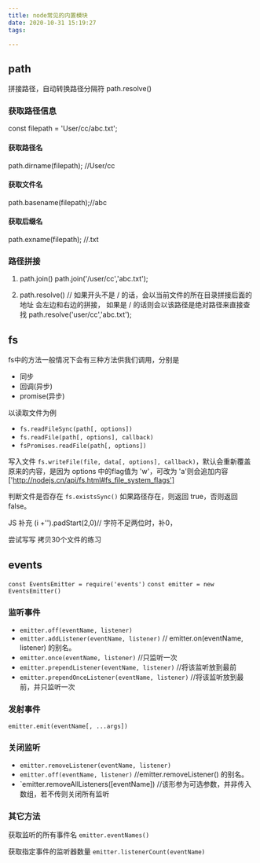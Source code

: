 ```yaml
---
title: node常见的内置模块
date: 2020-10-31 15:19:27
tags:

---
```

## path

拼接路径，自动转换路径分隔符
path.resolve()

### 获取路径信息
const filepath = 'User/cc/abc.txt';

#### 获取路径名
path.dirname(filepath); //User/cc

#### 获取文件名
path.basename(filepath);//abc

#### 获取后缀名
path.exname(filepath); //.txt

### 路径拼接
1. path.join()
path.join('/user/cc','abc.txt');

1. path.resolve()
// 如果开头不是 / 的话，会以当前文件的所在目录拼接后面的地址
会左边和右边的拼接，
如果是 / 的话则会以该路径是绝对路径来直接查找
path.resolve('user/cc','abc.txt');

## fs
fs中的方法一般情况下会有三种方法供我们调用，分别是
+ 同步
+ 回调(异步)
+ promise(异步)

以读取文件为例
+ `fs.readFileSync(path[, options])`
+ `fs.readFile(path[, options], callback)`
+ `fsPromises.readFile(path[, options])`

写入文件
`fs.writeFile(file, data[, options], callback)`，默认会重新覆盖原来的内容，是因为 options 中的flag值为 'w'，可改为 'a'则会追加内容['http://nodejs.cn/api/fs.html#fs_file_system_flags']

判断文件是否存在
`fs.existsSync()` 如果路径存在，则返回 true，否则返回 false。

JS 补充
(i +'').padStart(2,0)// 字符不足两位时，补0，

尝试写写 拷贝30个文件的练习


## events
`const EventsEmitter = require('events')`
`const emitter = new EventsEmitter()`
   
### 监听事件
+ `emitter.off(eventName, listener)`
+ `emitter.addListener(eventName, listener)`           // emitter.on(eventName, listener) 的别名。
+ `emitter.once(eventName, listener)`                  //只监听一次
+ `emitter.prependListener(eventName, listener)`       //将该监听放到最前
+ `emitter.prependOnceListener(eventName, listener)`   //将该监听放到最前，并只监听一次

### 发射事件
`emitter.emit(eventName[, ...args])`

### 关闭监听
+ `emitter.removeListener(eventName, listener)`
+ `emitter.off(eventName, listener)`    //emitter.removeListener() 的别名。
+ `emitter.removeAllListeners([eventName])   //该形参为可选参数，并非传入数组，若不传则关闭所有监听

### 其它方法

获取监听的所有事件名
`emitter.eventNames()`

获取指定事件的监听器数量
`emitter.listenerCount(eventName)`
